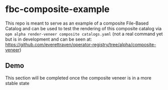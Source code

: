 # fbc-composite-example
This repo is meant to serve as an example of a composite File-Based Catalog and can be used to test the rendering of this composite catalog via `opm alpha render-veneer composite catalogs.yaml` (not a real command yet but is in development and can be seen at: https://github.com/everettraven/operator-registry/tree/alpha/composite-veneer)

## Demo
This section will be completed once the composite veneer is in a more stable state